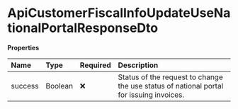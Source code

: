 # ApiCustomerFiscalInfoUpdateUseNationalPortalResponseDto

**Properties**

| Name    | Type    | Required | Description                                                                             |
| :------ | :------ | :------- | :-------------------------------------------------------------------------------------- |
| success | Boolean | ❌       | Status of the request to change the use status of national portal for issuing invoices. |

<!-- This file was generated by liblab | https://liblab.com/ -->
